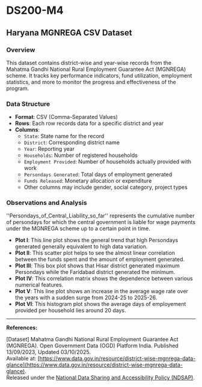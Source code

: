 # DS200-M4

## Haryana MGNREGA CSV Dataset

### Overview

This dataset contains district-wise and year-wise records from the Mahatma Gandhi National Rural Employment Guarantee Act (MGNREGA) scheme. It tracks key performance indicators, fund utilization, employment statistics, and more to monitor the progress and effectiveness of the program.

### Data Structure

- **Format**: CSV (Comma-Separated Values)
- **Rows**: Each row records data for a specific district and year
- **Columns**:
    - `State`: State name for the record
    - `District`: Corresponding district name
    - `Year`: Reporting year
    - `Households`: Number of registered households
    - `Employment Provided`: Number of households actually provided with work
    - `Persondays Generated`: Total days of employment generated
    - `Funds Released`: Monetary allocation or expenditure
    - Other columns may include gender, social category, project types

### Observations and Analysis

''Persondays_of_Central_Liability_so_far'' represents the cumulative number of persondays for which the central government is liable for wage payments under the MGNREGA scheme up to a certain point in time.

- **Plot I**: This line plot shows the general trend that high Persondays generated generally equivalent to high data variation.
- **Plot II**: This scatter plot helps to see the almost linear correlation between the funds spent and the amount of employment generated.
- **Plot III**: This box plot shows that Hisar district generated maximum Persondays while the Faridabad district generated the minimum.
- **Plot IV**: This correlation matrix shows the dependence between various numerical features.
- **Plot V**: This line plot shows an increase in the average wage rate over the years with a sudden surge from 2024-25 to 2025-26.
- **Plot VI**: This histogram plot shows the average days of employement provided per household lies around 20 days.

---

**References:**

[Dataset] Mahatma Gandhi National Rural Employment Guarantee Act (MGNREGA). Open Government Data (OGD) Platform India. Published 13/09/2023, Updated 03/10/2025.  
Available at: [https://www.data.gov.in/resource/district-wise-mgnrega-data-glance](https://www.data.gov.in/resource/district-wise-mgnrega-data-glance).  
Released under the [National Data Sharing and Accessibility Policy (NDSAP)](https://data.gov.in/sites/default/files/NDSAP.pdf?_gl=1*1l5aedz*_ga*MjE0MDExMDExNy4xNzU5NTY3MDg1*_ga_2NLK0N9J6V*czE3NTk1NjcwODQkbzEkZzEkdDE3NTk1NjcxNzAkajYwJGwwJGgw).
